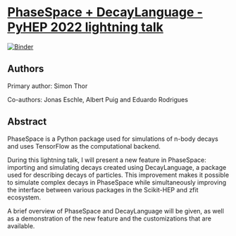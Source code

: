 # [PhaseSpace + DecayLanguage - PyHEP 2022 lightning talk](https://indico.cern.ch/event/1150631/contributions/5002824/)

[![Binder](https://mybinder.org/badge_logo.svg)](https://mybinder.org/v2/gh/simonthor/PyHEP2022/HEAD?urlpath=lab/tree/lightning-talk.ipynb)

## Authors
Primary author: Simon Thor

Co-authors: Jonas Eschle, Albert Puig and Eduardo Rodrigues

## Abstract
PhaseSpace is a Python package used for simulations of n-body decays and uses TensorFlow as the computational backend.

During this lightning talk, I will present a new feature in PhaseSpace: importing and simulating decays created using DecayLanguage, a package used for describing decays of particles. This improvement makes it possible to simulate complex decays in PhaseSpace while simultaneously improving the interface between various packages in the Scikit-HEP and zfit ecosystem.

A brief overview of PhaseSpace and DecayLanguage will be given, as well as a demonstration of the new feature and the customizations that are available.
